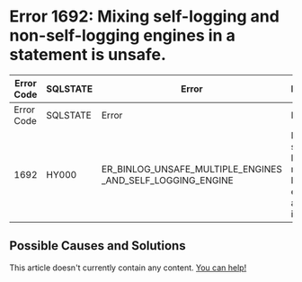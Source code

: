 
# Error 1692: Mixing self-logging and non-self-logging engines in a statement is unsafe.


| Error Code | SQLSTATE | Error | Description |
| --- | --- | --- | --- |
| Error Code | SQLSTATE | Error | Description |
| 1692 | HY000 | ER_BINLOG_UNSAFE_MULTIPLE_ENGINES _AND_SELF_LOGGING_ENGINE | Mixing self-logging and non-self-logging engines in a statement is unsafe. |




## Possible Causes and Solutions


This article doesn't currently contain any content. [You can help!](/en/writing-and-editing-knowledge-base-articles/)

